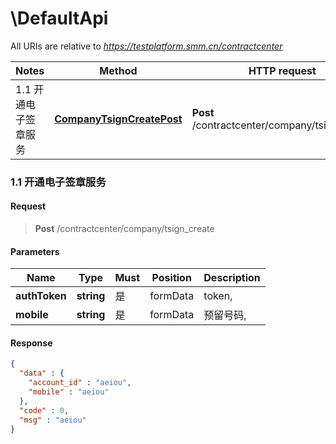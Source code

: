 # \DefaultApi

All URIs are relative to *https://testplatform.smm.cn/contractcenter*

Notes | Method | HTTP request | Description
------ | ------- | ------------- | -------------
1.1 开通电子签章服务|[**CompanyTsignCreatePost**](DefaultApi.md#CompanyTsignCreatePost) | **Post** /contractcenter/company/tsign_create | 


### <a id="CompanyTsignCreatePost">1.1 开通电子签章服务</a>

#### Request

> **Post** /contractcenter/company/tsign_create

#### Parameters

Name|Type|Must|Position|Description
----|----|----|--------|--------
 **authToken** | **string**| 是 | formData | token, 
 **mobile** | **string**| 是 | formData | 预留号码, 

#### Response
```json
{
  "data" : {
    "account_id" : "aeiou",
    "mobile" : "aeiou"
  },
  "code" : 0,
  "msg" : "aeiou"
}
```

